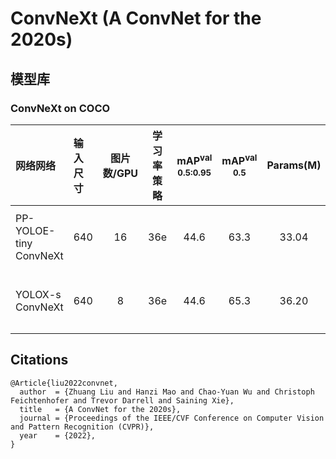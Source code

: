 # ConvNeXt (A ConvNet for the 2020s)

## 模型库
### ConvNeXt on COCO

| 网络网络                  | 输入尺寸 | 图片数/GPU | 学习率策略 | mAP<sup>val<br>0.5:0.95 | mAP<sup>val<br>0.5 | Params(M) | FLOPs(G) |    下载链接       | 配置文件 |
| :------------- | :------- | :-------: | :------: | :------------: | :---------------------: | :----------------: |:---------: | :------: |:---------------: |
| PP-YOLOE-tiny ConvNeXt | 640 |    16      |   36e    |  44.6  |  63.3 |  33.04  |  13.87 | [下载链接](https://paddledet.bj.bcebos.com/models/ppyoloe_convnext_tiny_36e_coco.pdparams) | [配置文件](./ppyoloe_convnext_tiny_36e_coco.yml) |
| YOLOX-s ConvNeXt       | 640 |    8       |   36e    |  44.6  |  65.3 |  36.20  |  27.52 | [下载链接](https://paddledet.bj.bcebos.com/models/yolox_convnext_s_36e_coco.pdparams) | [配置文件](./yolox_convnext_s_36e_coco.yml) |


## Citations
```
@Article{liu2022convnet,
  author  = {Zhuang Liu and Hanzi Mao and Chao-Yuan Wu and Christoph Feichtenhofer and Trevor Darrell and Saining Xie},
  title   = {A ConvNet for the 2020s},
  journal = {Proceedings of the IEEE/CVF Conference on Computer Vision and Pattern Recognition (CVPR)},
  year    = {2022},
}
```
